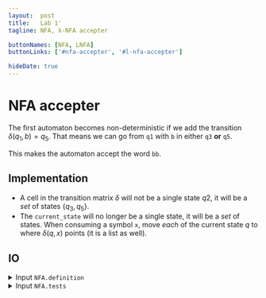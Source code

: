 ```yaml
---
layout:  post
title:   Lab 1'
tagline: NFA, λ-NFA accepter

buttonNames: [NFA, LNFA]
buttonLinks: ['#nfa-accepter', '#l-nfa-accepter']

hideDate: true
---
```



# NFA accepter

The first automaton becomes non-deterministic if we add the transition $\delta(q_1, b)=q_5$. That means we can go from `q1` with `b` in either `q3` **or** `q5`.

This makes the automaton accept the word `bb`.

## Implementation

- A cell in the transition matrix $\delta$ will not be a single state $q2$, it will be a *set* of states $\{ q_3, q_5 \}$.
- The `current_state` will no longer be a single state, it will be a *set* of states. When consuming a symbol `x`, move *each* of the current state $q$ to where $\delta(q, x)$ points (it is a list as well).




## IO

<details markdown="1"><summary>Input <code>NFA.definition</code></summary>

```
4 5
0 a 2
0 b 1
1 b 2
1 b 5
2 c 3
3 a 3
3 b 4
3 c 5
```

Same format as above.

</details>



<details markdown="1"><summary>Input <code>NFA.tests</code></summary>
<section class="side-by-side">
<div class="half" markdown="1">
```
acaaab
bbcb
bb

acaa
bab
```
</div>
<div class="half" markdown="1">
```
1
1
1

0
0
```
</div>
</section>

Same format as above.

</details>

# L-NFA accepter

The first automaton becomes a λ-NFA if we add the transition $\delta(q_2, \lambda)=q_4$. That means we can go from `q2` with `λ` (consuming no additional symbol from the word) in `q4`.

This makes the automaton accept the word `a` ($q_0 \rightarrow q_2 \rightarrow q_4$).

## Implementation

- The transition matrix $\delta$ can be extended with an additional column $\lambda$.
- When consuming a symbol `x`, from the current state $q$, also consider states $s$  reachable by $\lambda$ ($\delta(q, \lambda) = s$)
- Treat the situation when $\delta(q, \lambda)=s$ and $\delta(s, \lambda)=r$. That means $r$ is **also** λ-reachable from $q$.



## IO

<details markdown="1"><summary>Input <code>LNFA.definition</code></summary>

```
4 5
0 a 2
0 b 1
1 b 2
2 c 3
2 _ 4
3 a 3
3 b 4
3 c 5
```

Same format as above.

</details>



<details markdown="1"><summary>Input <code>LNFA.tests</code></summary>
<section class="side-by-side">
<div class="half" markdown="1">
```
acaaab
bbcb
a

acaa
bab
```
</div>
<div class="half" markdown="1">
```
1
1
1

0
0
```
</div>
</section>

Same format as above.

</details>
